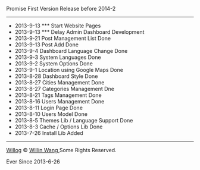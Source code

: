Promise First Version Release before 2014-2

------------

* 2013-9-13 *** Start Website Pages
* 2013-9-13 *** Delay Admin Dashboard Development
* 2013-9-21 Post Management List Done
* 2013-9-13 Post Add Done
* 2013-9-4 Dashboard Language Change Done
* 2013-9-3 System Languages Done
* 2013-9-2 System Options Done
* 2013-9-1 Location using Google Maps Done
* 2013-8-28 Dashboard Style Done
* 2013-8-27 Cities Management Done
* 2013-8-27 Categories Management Dne
* 2013-8-21 Tags Management Done
* 2013-8-16 Users Management Done
* 2013-8-11 Login Page Done
* 2013-8-10 Users Model Done
* 2013-8-5 Themes Lib / Language Support Done
* 2013-8-3 Cache / Options Lib Done
* 2013-7-26 Install Lib Added

--------------

[Willog](http://now.willin.org) &copy; [Willin Wang
](http://willin.org) Some Rights Reserved.

Ever Since 2013-6-26

